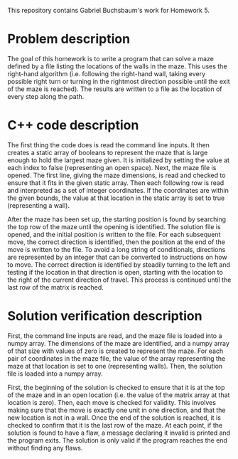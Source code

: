 This repository contains Gabriel Buchsbaum's work for Homework 5.

# Problem description

The goal of this homework is to write a program that can solve a maze defined by a file listing the locations of the walls in the maze. This uses the right-hand algorithm (i.e. following the right-hand wall, taking every possible right turn or turning in the rightmost direction possible until the exit of the maze is reached). The results are written to a file as the location of every step along the path.

# C++ code description

The first thing the code does is read the command line inputs. It then creates a static array of booleans to represent the maze that is large enough to hold the largest maze given. It is initialized by setting the value at each index to false (representing an open space). Next, the maze file is opened. The first line, giving the maze dimensions, is read and checked to ensure that it fits in the given static array. Then each following row is read and interpreted as a set of integer coordinates. If the coordinates are within the given bounds, the value at that location in the static array is set to true (representing a wall).

After the maze has been set up, the starting position is found by searching the top row of the maze until the opening is identified. The solution file is opened, and the initial position is written to the file. For each subsequent move, the correct direction is identified, then the position at the end of the move is written to the file. To avoid a long string of conditionals, directions are represented by an integer that can be converted to instructions on how to move. The correct direction is identified by steadily turning to the left and testing if the location in that direction is open, starting with the location to the right of the current direction of travel. This process is continued until the last row of the matrix is reached.

# Solution verification description

First, the command line inputs are read, and the maze file is loaded into a numpy array. The dimensions of the maze are identified, and a numpy array of that size with values of zero is created to represent the maze. For each pair of coordinates in the maze file, the value of the array representing the maze at that location is set to one (representing walls). Then, the solution file is loaded into a numpy array.

First, the beginning of the solution is checked to ensure that it is at the top of the maze and in an open location (i.e. the value of the matrix array at that location is zero). Then, each move is checked for validity. This involves making sure that the move is exactly one unit in one direction, and that the new location is not in a wall. Once the end of the solution is reached, it is checked to confirm that it is the last row of the maze. At each point, if the solution is found to have a flaw, a message declaring it invalid is printed and the program exits. The solution is only valid if the program reaches the end without finding any flaws.